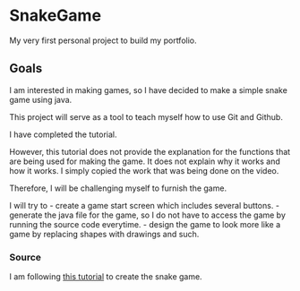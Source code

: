 # SnakeGame
My very first personal project to build my portfolio.
## Goals
I am interested in making games, so I have decided to make a simple snake game using java.

This project will serve as a tool to teach myself how to use Git and Github. 

I have completed the tutorial. 

However, this tutorial does not provide the explanation for the functions that are being used for making the game. It does not explain why it works and how it works. I simply copied the work that was being done on the video.

Therefore, I will be challenging myself to furnish the game. 

I will try to
    - create a game start screen which includes several buttons.
    - generate the java file for the game, so I do not have to access the game by running the source code everytime.
    - design the game to look more like a game by replacing shapes with drawings and such.

### Source
I am following [this tutorial](https://www.youtube.com/watch?v=bI6e6qjJ8JQ) to create the snake game.
